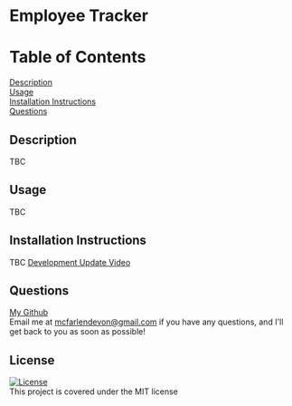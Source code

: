 # Employee Tracker

  # Table of Contents

  [Description](#description) <br>
  [Usage](#usage) <br>
  [Installation Instructions](#install) <br>
  [Questions](#questions) <br>
  
  ## Description <a name="description"></a>
  
  TBC 
  
  ## Usage <a name="usage"></a>

  TBC

  ## Installation Instructions <a name="install"></a>

  TBC
  [Development Update Video](./development-update.mp4) 

  ## Questions <a name="questions"></a>

  [My Github](https://github.com/DevonMcFarlen) 
  <br>
  Email me at mcfarlendevon@gmail.com if you have any questions, and I'll get back to you as soon as possible!

  ## License
  [![License](https://img.shields.io/badge/License-MIT-yellow.svg)](https://opensource.org/licenses/MIT) <br> This project is covered under the MIT license